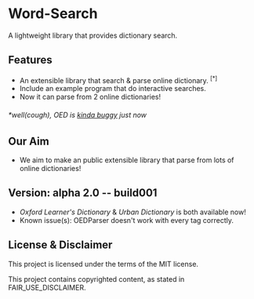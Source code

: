 # Word-Search
A lightweight library that provides dictionary search.

## Features
- An extensible library that search & parse online dictionary. <sup>\[\*\]</sup>
- Include an example program that do interactive searches.
- Now it can parse from 2 online dictionaries!

###### \**well(cough), OED is [kinda buggy](https://github.com/Li-Pro/Word-Search/issues/1) just now*

## Our Aim
- We aim to make an public extensible library that parse from lots of online dictionaries!

## Version: alpha 2.0 -- build001
- *Oxford Learner's Dictionary* & *Urban Dictionary* is both available now!
- Known issue(s): OEDParser doesn't work with every tag correctly.

## License & Disclaimer
This project is licensed under the terms of the MIT license.

This project contains copyrighted content, as stated in FAIR_USE_DISCLAIMER.

